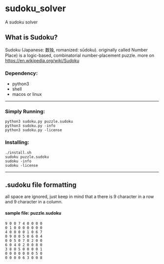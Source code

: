 # sudoku_solver
A sudoku solver

## What is Sudoku?
Sudoku (Japanese: 数独, romanized: sūdoku). originally called Number Place) is a logic-based, combinatorial number-placement puzzle.
more on https://en.wikipedia.org/wiki/Sudoku

### Dependency:
* python3
* shell
* macos or linux
  
---

### Simply Running:

```
python3 sudoku.py puzzle.sudoku
python3 sudoku.py -info
python3 sudoku.py -license
```

### Installing:

```
./install.sh
sudoku puzzle.sudoku
sudoku -info
sudoku -license
```

---

## .sudoku file formatting

all space are ignored, just keep in mind that a there is 9 character in a row and 9 character in a column.

#### sample file: puzzle.sudoku

```
9 0 0 7 4 0 0 0 0
0 1 0 0 0 0 0 0 0
4 0 0 0 0 1 0 6 7
0 9 0 0 5 0 6 0 4
0 0 5 0 7 0 2 0 0
6 0 4 0 2 0 0 8 0
3 8 0 5 0 0 0 0 1
0 0 0 0 0 0 0 5 0
0 0 0 0 6 3 0 0 8
```
